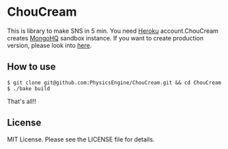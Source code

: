 ChouCream
=========

This is library to make SNS in 5 min.
You need [Heroku](http://www.heroku.com) account.ChouCream creates [MongoHQ](http://www.mongohq.com) sandbox instance.
If you want to create production version, please look into [here](https://devcenter.heroku.com/articles/mongohq#upgrading-your-database).

## How to use

    $ git clone git@github.com:PhysicsEngine/ChouCream.git && cd ChouCream
    $ ./bake build

That's all!!

## License

MIT License. Please see the LICENSE file for details.

